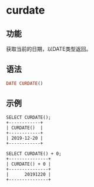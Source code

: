 # curdate

## 功能

获取当前的日期，以DATE类型返回。

## 语法

```Haskell
DATE CURDATE()
```

## 示例

```Plain Text
SELECT CURDATE();
+------------+
| CURDATE()  |
+------------+
| 2019-12-20 |
+------------+

SELECT CURDATE() + 0;
+---------------+
| CURDATE() + 0 |
+---------------+
|      20191220 |
+---------------+
```
